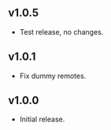 ## v1.0.5

* Test release, no changes.

## v1.0.1

* Fix dummy remotes.

## v1.0.0

* Initial release.